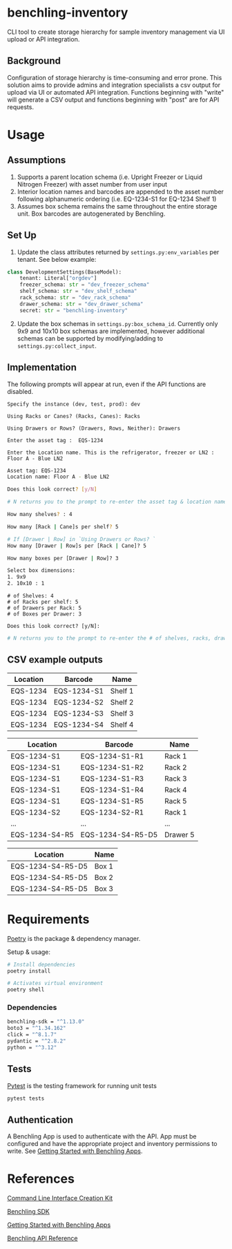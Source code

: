 # benchling-inventory

CLI tool to create storage hierarchy for sample inventory management via UI upload or API integration.

## Background

Configuration of storage hierarchy is time-consuming and error prone. This solution aims to provide admins and integration specialists a csv output for upload via UI or automated API integration.
Functions beginning with "write" will generate a CSV output and functions beginning with "post" are for API requests.

# Usage

## Assumptions

1. Supports a parent location schema (i.e. Upright Freezer or Liquid Nitrogen Freezer) with asset number from user input
2. Interior location names and barcodes are appended to the asset number following alphanumeric ordering (i.e. EQ-1234-S1 for EQ-1234 Shelf 1)
3. Assumes box schema remains the same throughout the entire storage unit. Box barcodes are autogenerated by Benchling.

## Set Up

1. Update the class attributes returned by `settings.py:env_variables` per tenant. See below example:

```python
class DevelopmentSettings(BaseModel):
    tenant: Literal["orgdev"]
    freezer_schema: str = "dev_freezer_schema"
    shelf_schema: str = "dev_shelf_schema"
    rack_schema: str = "dev_rack_schema"
    drawer_schema: str = "dev_drawer_schema"
    secret: str = "benchling-inventory"
```

2. Update the box schemas in `settings.py:box_schema_id`. Currently only 9x9 and 10x10 box schemas are implemented, however additional schemas can be supported by modifying/adding to `settings.py:collect_input`.

## Implementation
The following prompts will appear at run, even if the API functions are disabled.

```
Specify the instance (dev, test, prod): dev

Using Racks or Canes? (Racks, Canes): Racks

Using Drawers or Rows? (Drawers, Rows, Neither): Drawers

Enter the asset tag :  EQS-1234

Enter the Location name. This is the refrigerator, freezer or LN2 : Floor A - Blue LN2
```

```bash
Asset tag: EQS-1234
Location name: Floor A - Blue LN2

Does this look correct? [y/N]
```

```python
# N returns you to the prompt to re-enter the asset tag & location name.
```

```bash
How many shelves? : 4

How many [Rack | Cane]s per shelf? 5

# If [Drawer | Row] in `Using Drawers or Rows? `
How many [Drawer | Row]s per [Rack | Cane]? 5

How many boxes per [Drawer | Row]? 3

Select box dimensions:
1. 9x9
2. 10x10 : 1
```

```vim
# of Shelves: 4
# of Racks per shelf: 5
# of Drawers per Rack: 5
# of Boxes per Drawer: 3

Does this look correct? [y/N]:
```

```python
# N returns you to the prompt to re-enter the # of shelves, racks, drawers, boxes, etc
```

## CSV example outputs

|Location|Barcode    |Name   |
|--------|-----------|-------|
|EQS-1234|EQS-1234-S1|Shelf 1|
|EQS-1234|EQS-1234-S2|Shelf 2|
|EQS-1234|EQS-1234-S3|Shelf 3|
|EQS-1234|EQS-1234-S4|Shelf 4|

|Location|Barcode    |Name   |
|--------|-----------|-------|
|EQS-1234-S1|EQS-1234-S1-R1|Rack 1 |
|EQS-1234-S1|EQS-1234-S1-R2|Rack 2 |
|EQS-1234-S1|EQS-1234-S1-R3|Rack 3 |
|EQS-1234-S1|EQS-1234-S1-R4|Rack 4 |
|EQS-1234-S1|EQS-1234-S1-R5|Rack 5 |
|EQS-1234-S2|EQS-1234-S2-R1|Rack 1 |
|...|...|...|
|EQS-1234-S4-R5|EQS-1234-S4-R5-D5|Drawer 5|


|Location|Name|
|--------|-----------|
|EQS-1234-S4-R5-D5|Box 1|
|EQS-1234-S4-R5-D5|Box 2|
|EQS-1234-S4-R5-D5|Box 3|

# Requirements

[Poetry](https://python-poetry.org/) is the package & dependency manager.

Setup & usage:

```bash
# Install dependencies
poetry install

# Activates virtual environment
poetry shell
```

### Dependencies

```bash
benchling-sdk = "^1.13.0"
boto3 = "^1.34.162"
click = "^8.1.7"
pydantic = "^2.8.2"
python = "^3.12"
```

## Tests

[Pytest](https://docs.pytest.org/en/8.2.x/) is the testing framework for running unit tests

```bash
pytest tests
```

## Authentication

A Benchling App is used to authenticate with the API. App must be configured and have the appropriate project and inventory permissions to write. See [Getting Started with Benchling Apps](https://docs.benchling.com/docs/getting-started-benchling-apps).

# References

[Command Line Interface Creation Kit](https://click.palletsprojects.com/en/8.1.x/)

[Benchling SDK](https://pypi.org/project/benchling-sdk/)

[Getting Started with Benchling Apps](https://docs.benchling.com/docs/getting-started-benchling-apps)

[Benchling API Reference](https://benchling.com/api/reference)
